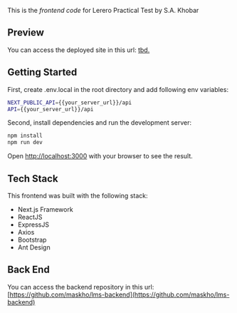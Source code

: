 This is the _frontend code_ for Lerero Practical Test by S.A. Khobar

## Preview

You can access the deployed site in this url: [tbd.](https://vclock.com/timer/#countdown=04:00:00&date=2023-04-04T22:39:07)

## Getting Started

First, create .env.local in the root directory and add following env variables:

```bash
NEXT_PUBLIC_API={{your_server_url}}/api
API={{your_server_url}}/api
```

Second, install dependencies and run the development server:

```bash
npm install
npm run dev
```

Open [http://localhost:3000](http://localhost:3000) with your browser to see the result.

## Tech Stack

This frontend was built with the following stack:

- Next.js Framework
- ReactJS
- ExpressJS
- Axios
- Bootstrap
- Ant Design

## Back End

You can access the backend repository in this url: [https://github.com/maskho/lms-backend](https://github.com/maskho/lms-backend)
